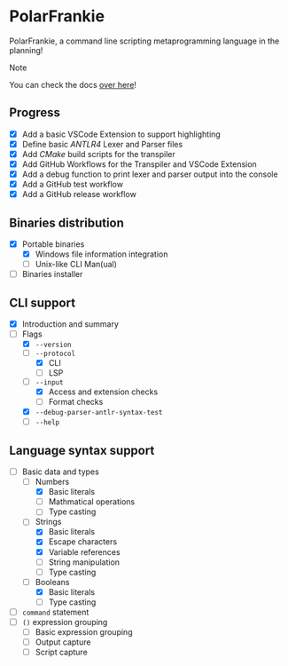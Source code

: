 # PolarFrankie

PolarFrankie, a command line scripting metaprogramming language in the planning!

> [!NOTE]
> You can check the docs [over here](https://docs.ender.ing/docs/frankie/intro/)!

## Progress

- [x] Add a basic VSCode Extension to support highlighting
- [x] Define basic *ANTLR4* Lexer and Parser files
- [x] Add *CMake* build scripts for the transpiler
- [x] Add GitHub Workflows for the Transpiler and VSCode Extension
- [x] Add a debug function to print lexer and parser output into the console
- [x] Add a GitHub test workflow
- [x] Add a GitHub release workflow

## Binaries distribution

- [x] Portable binaries
  - [x] Windows file information integration
  - [ ] Unix-like CLI Man(ual)
- [ ] Binaries installer

## CLI support

- [x] Introduction and summary
- [ ] Flags
  - [x] `--version`
  - [ ] `--protocol`
    - [x] CLI
    - [ ] LSP
  - [ ] `--input`
    - [x] Access and extension checks
    - [ ] Format checks
  - [x] `--debug-parser-antlr-syntax-test`
  - [ ] `--help`

## Language syntax support

- [ ] Basic data and types
  - [ ] Numbers
    - [x] Basic literals
    - [ ] Mathmatical operations
    - [ ] Type casting
  - [ ] Strings
    - [x] Basic literals
    - [x] Escape characters
    - [x] Variable references
    - [ ] String manipulation
    - [ ] Type casting
  - [ ] Booleans
    - [x] Basic literals
    - [ ] Type casting
- [ ] `command` statement
- [ ] `()` expression grouping
  - [ ] Basic expression grouping
  - [ ] Output capture
  - [ ] Script capture
